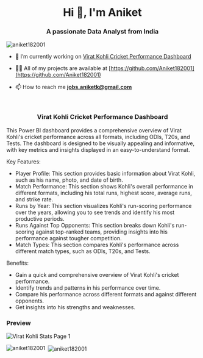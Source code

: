 <h1 align="center">Hi 👋, I'm Aniket</h1>
<h3 align="center">A passionate Data Analyst from India</h3>

<p align="left"> <img src="https://komarev.com/ghpvc/?username=aniket182001&label=Profile%20views&color=0e75b6&style=flat" alt="aniket182001" /> </p>

- 🔭 I’m currently working on [Virat Kohli Cricket Performance Dashboard](https://github.com/Aniket182001/Cricket-player-stats-dashboard-PowerBi)

- 👨‍💻 All of my projects are available at [https://github.com/Aniket182001](https://github.com/Aniket182001)

- 📫 How to reach me **jobs.aniketk@gmail.com**

<p align="left">
</p>
<br>
<p align="center">
<h3 align="center">Virat Kohli Cricket Performance Dashboard</h3>
</p>

This Power BI dashboard provides a comprehensive overview of Virat Kohli's cricket performance across all formats, including ODIs, T20s, and Tests. The dashboard is designed to be visually appealing and informative, with key metrics and insights displayed in an easy-to-understand format.

Key Features:

* Player Profile: This section provides basic information about Virat Kohli, such as his name, photo, and date of birth.
* Match Performance: This section shows Kohli's overall performance in different formats, including his total runs, highest score, average runs, and strike rate.
* Runs by Year: This section visualizes Kohli's run-scoring performance over the years, allowing you to see trends and identify his most productive periods.
* Runs Against Top Opponents: This section breaks down Kohli's run-scoring against top-ranked teams, providing insights into his performance against tougher competition.
* Match Types: This section compares Kohli's performance across different match types, such as ODIs, T20s, and Tests.

Benefits:
- Gain a quick and comprehensive overview of Virat Kohli's cricket performance.
- Identify trends and patterns in his performance over time.
- Compare his performance across different formats and against different opponents.
- Get insights into his strengths and weaknesses.

<h3 align="left">Preview</h3>

![Virat Kohli Stats Page 1](https://raw.githubusercontent.com/Aniket182001/Cricket-player-stats-dashboard-PowerBi/main/Virat%20Kohli%20Stats_page-0001.jpg)

<p><img align="left" src="https://github-readme-stats.vercel.app/api/top-langs?username=aniket182001&show_icons=true&locale=en&layout=compact" alt="aniket182001" /></p>

<p>&nbsp;<img align="center" src="https://github-readme-stats.vercel.app/api?username=aniket182001&show_icons=true&locale=en" alt="aniket182001" /></p>
